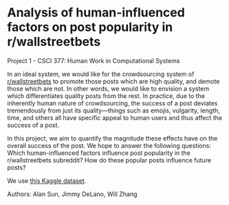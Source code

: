 # Analysis of human-influenced factors on post popularity in r/wallstreetbets
Project 1 - CSCI 377: Human Work in Computational Systems

In an ideal system, we would like for the crowdsourcing system of [r/wallstreetbets](https://www.reddit.com/r/wallstreetbets/) to promote those posts which are high quality, and demote those which are not. In other words, we would like to envision a system which differentiates quality posts from the rest. In practice, due to the inherently human nature of crowdsourcing, the success of a post deviates tremendously from just its quality—things such as emojis, vulgarity, length, time, and others all have specific appeal to human users and thus affect the success of a post.

In this project, we aim to quantify the magnitude these effects have on the overall success of the post. We hope to answer the following questions: Which human-influenced factors influence post popularity in the r/wallstreetbets subreddit? How do these popular posts influence future posts?

We use [this Kaggle dataset](https://www.kaggle.com/unanimad/reddit-rwallstreetbets).

Authors: Alan Sun, Jimmy DeLano, Will Zhang


